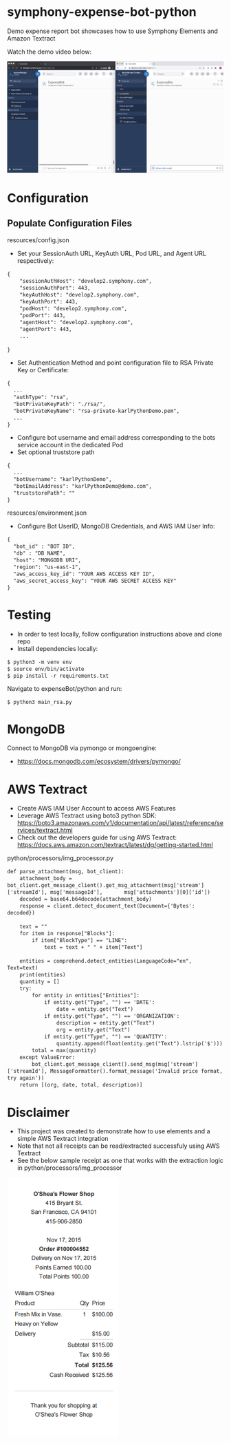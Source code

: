 # symphony-expense-bot-python
Demo expense report bot showcases how to use Symphony Elements and Amazon Textract


Watch the demo video below:

[![Watch the video](resources/demo.png)](https://drive.google.com/file/d/1MvCYIAWjkwk5-0TbBIm6K4KCQPownU-V/view?usp=sharing)


# Configuration

## Populate Configuration Files

resources/config.json

* Set your SessionAuth URL, KeyAuth URL, Pod URL, and Agent URL respectively:

```
{
    "sessionAuthHost": "develop2.symphony.com",
    "sessionAuthPort": 443,
    "keyAuthHost": "develop2.symphony.com",
    "keyAuthPort": 443,
    "podHost": "develop2.symphony.com",
    "podPort": 443,
    "agentHost": "develop2.symphony.com",
    "agentPort": 443,
    ...
    
}
```
* Set Authentication Method and point configuration file to RSA Private Key or Certificate:

```
{
  ...
  "authType": "rsa",
  "botPrivateKeyPath": "./rsa/",
  "botPrivateKeyName": "rsa-private-karlPythonDemo.pem",
  ...
}
```

* Configure bot username and email address corresponding to the bots service account in the dedicated Pod
* Set optional truststore path

```
{
  ...
  "botUsername": "karlPythonDemo",
  "botEmailAddress": "karlPythonDemo@demo.com",
  "truststorePath": ""
}
```
resources/environment.json

* Configure Bot UserID, MongoDB Credentials, and AWS IAM User Info:

```
{
  "bot_id" : "BOT ID",
  "db" : "DB NAME",
  "host": "MONGODB URI",
  "region": "us-east-1",
  "aws_access_key_id": "YOUR AWS ACCESS KEY ID",
  "aws_secret_access_key": "YOUR AWS SECRET ACCESS KEY"
}
```

# Testing

* In order to test locally, follow configuration instructions above and clone repo
* Install dependencies locally:

```
$ python3 -m venv env
$ source env/bin/activate
$ pip install -r requirements.txt

```
Navigate to expenseBot/python and run:

```
$ python3 main_rsa.py
```

# MongoDB

Connect to MongoDB via pymongo or mongoengine:

* https://docs.mongodb.com/ecosystem/drivers/pymongo/

# AWS Textract

* Create AWS IAM User Account to access AWS Features
* Leverage AWS Textract using boto3 python SDK: https://boto3.amazonaws.com/v1/documentation/api/latest/reference/services/textract.html
* Check out the developers guide for using AWS Textract: https://docs.aws.amazon.com/textract/latest/dg/getting-started.html

python/processors/img_processor.py 

```
def parse_attachment(msg, bot_client):
    attachment_body = bot_client.get_message_client().get_msg_attachment(msg['stream']['streamId'], msg['messageId'],       msg['attachments'][0]['id'])
    decoded = base64.b64decode(attachment_body)
    response = client.detect_document_text(Document={'Bytes': decoded})

    text = ""
    for item in response["Blocks"]:
        if item["BlockType"] == "LINE":
            text = text + " " + item["Text"]

    entities = comprehend.detect_entities(LanguageCode="en", Text=text)
    print(entities)
    quantity = []
    try:
        for entity in entities["Entities"]:
            if entity.get("Type", "") == 'DATE':
                date = entity.get("Text")
            if entity.get("Type", "") == 'ORGANIZATION':
                description = entity.get("Text")
                org = entity.get("Text")
            if entity.get("Type", "") == 'QUANTITY':
                quantity.append(float(entity.get("Text").lstrip('$')))
        total = max(quantity)
    except ValueError:
        bot_client.get_message_client().send_msg(msg['stream']['streamId'], MessageFormatter().format_message('Invalid price format, try again'))
    return [(org, date, total, description)]
```

# Disclaimer 

* This project was created to demonstrate how to use elements and a simple AWS Textract integration
* Note that not all receipts can be read/extracted successfuly using AWS Textract
* See the below sample receipt as one that works with the extraction logic in python/processors/img_processor

![Receipt](resources/receipt.png)

